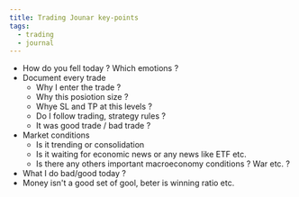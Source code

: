 ```yaml
---
title: Trading Jounar key-points
tags:
  - trading
  - journal
---
```

 
- How do you fell today ? Which emotions ?
- Document every trade
  - Why I enter the trade ?
  - Why this posiotion size ?
  - Whye SL and TP at this levels ?
  - Do I follow trading, strategy rules ?
  - It was good trade /  bad trade ?
- Market conditions
  - Is it trending or consolidation
  - Is it waiting for economic news or any news like ETF etc.
  - Is there any others important macroeconomy conditions ? War etc. ?
- What I do bad/good today ?
- Money isn't a good set of gool, beter is winning ratio etc. 
